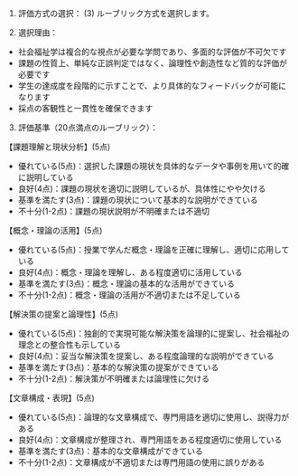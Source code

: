 1. 評価方式の選択：
(3) ルーブリック方式を選択します。

2. 選択理由：
- 社会福祉学は複合的な視点が必要な学問であり、多面的な評価が不可欠です
- 課題の性質上、単純な正誤判定ではなく、論理性や創造性など質的な評価が必要です
- 学生の達成度を段階的に示すことで、より具体的なフィードバックが可能になります
- 採点の客観性と一貫性を確保できます

3. 評価基準（20点満点のルーブリック）：

【課題理解と現状分析】(5点)
- 優れている(5点)：選択した課題の現状を具体的なデータや事例を用いて的確に説明している
- 良好(4点)：課題の現状を適切に説明しているが、具体性にやや欠ける
- 基準を満たす(3点)：課題の現状について基本的な説明ができている
- 不十分(1-2点)：課題の現状説明が不明確または不適切

【概念・理論の活用】(5点)
- 優れている(5点)：授業で学んだ概念・理論を正確に理解し、適切に応用している
- 良好(4点)：概念・理論を理解し、ある程度適切に活用している
- 基準を満たす(3点)：概念・理論の基本的な活用ができている
- 不十分(1-2点)：概念・理論の活用が不適切または不足している

【解決策の提案と論理性】(5点)
- 優れている(5点)：独創的で実現可能な解決策を論理的に提案し、社会福祉の理念との整合性も示している
- 良好(4点)：妥当な解決策を提案し、ある程度論理的な説明ができている
- 基準を満たす(3点)：基本的な解決策の提案ができている
- 不十分(1-2点)：解決策が不明確または論理性に欠ける

【文章構成・表現】(5点)
- 優れている(5点)：論理的な文章構成で、専門用語を適切に使用し、説得力がある
- 良好(4点)：文章構成が整理され、専門用語をある程度適切に使用している
- 基準を満たす(3点)：基本的な文章構成ができている
- 不十分(1-2点)：文章構成が不適切または専門用語の使用に誤りがある